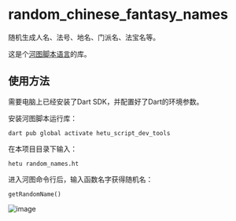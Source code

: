 # random_chinese_fantasy_names

随机生成人名、法号、地名、门派名、法宝名等。

这是个[河图脚本语言](https://github.com/hetu-script/hetu-script)的库。

## 使用方法

需要电脑上已经安装了Dart SDK，并配置好了Dart的环境参数。

安装河图脚本运行库：

```
dart pub global activate hetu_script_dev_tools
```

在本项目目录下输入：

```
hetu random_names.ht
```

进入河图命令行后，输入函数名字获得随机名：

```
getRandomName()
```

![image](https://user-images.githubusercontent.com/2274141/146657539-16fc53ab-096f-4d1a-9976-69ba576e09a0.png)
